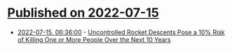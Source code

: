# [Published on 2022-07-15](index.md)

* [2022-07-15, 06:36:00](https://soylentnews.org/article.pl?sid=22/07/14/1716240&from=rss) - [Uncontrolled Rocket Descents Pose a 10% Risk of Killing One or More People Over the Next 10 Years](https://soylentnews.org/article.pl?sid=22/07/14/1716240&from=rss)
